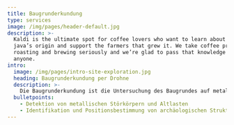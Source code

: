 ```yaml
---
title: Baugrunderkundung
type: services
image: /img/pages/header-default.jpg
description: >-
  Kaldi is the ultimate spot for coffee lovers who want to learn about their
  java’s origin and support the farmers that grew it. We take coffee production,
  roasting and brewing seriously and we’re glad to pass that knowledge to
  anyone.
intro:
  image: /img/pages/intro-site-exploration.jpg
  heading: Baugrunderkundung per Drohne
  description: >-
    Die Baugrunderkundung ist die Untersuchung des Baugrundes auf metallische Störkörper und archäologische Strukturen. Neben der Kampfmittelsondierung und Leitungsortung ist sie wichtiger Bestandteil von Bauvorhaben, um Planungssicherheit zu garantieren. Auch können im Zuge der Bauplanung archäologische Vorerkundungen mit geringem Bodeneingriff verlangt werden. Der Einsatz von drohnengestützten Messverfahren ermöglicht eine sichere und zerstörungsfreie Erkundung des Baugrundes.
  bulletpoints:
    - Detektion von metallischen Störkörpern und Altlasten
    - Identifikation und Positionsbestimmung von archäologischen Strukturen
---
```


